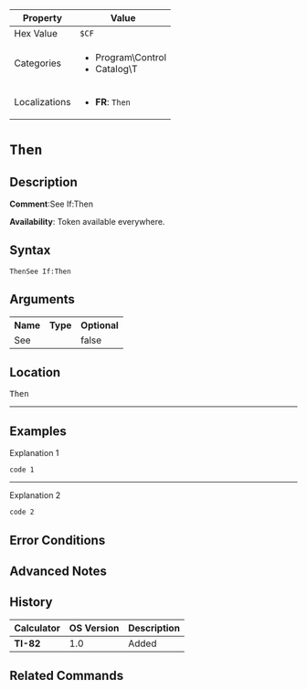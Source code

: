 | Property      | Value |
|---------------|-------|
| Hex Value     | `$CF`|
| Categories    | <ul><li>Program\Control</li><li>Catalog\T</li></ul> |
| Localizations | <ul><li><b>FR</b>: `Then`</li></ul> |

# `Then`

## Description


<b>Comment</b>:See If:Then

<b>Availability</b>: Token available everywhere.

## Syntax
`ThenSee If:Then`

## Arguments
<table>
<tr><th>Name</th><th>Type</th><th>Optional</th></tr>

<tr><td>See</td><td></td><td>false</td></tr>

</table>

## Location
<kbd>Then</kbd>
<hr>

## Examples

Explanation 1
```ti-basic
code 1
```
---
Explanation 2
```ti-basic
code 2
```

## Error Conditions


## Advanced Notes


## History
| Calculator | OS Version | Description |
|------------|------------|-------------|
| <b>TI-82</b> | 1.0 | Added

## Related Commands

    